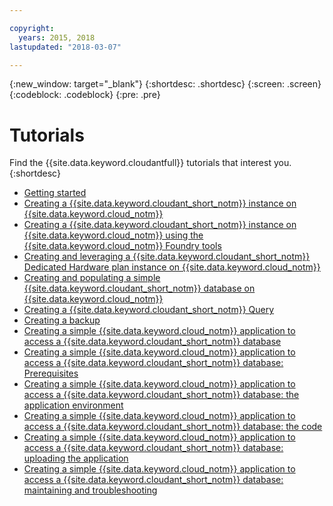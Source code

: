 ```yaml
---

copyright:
  years: 2015, 2018
lastupdated: "2018-03-07"

---
```


{:new_window: target="_blank"}
{:shortdesc: .shortdesc}
{:screen: .screen}
{:codeblock: .codeblock}
{:pre: .pre}

# Tutorials

Find the {{site.data.keyword.cloudantfull}} tutorials that interest you. 
{:shortdesc}

- [Getting started](../getting-started.html#getting-started-with-cloudant) 
- [Creating a {{site.data.keyword.cloudant_short_notm}} instance on {{site.data.keyword.cloud_notm}}](../tutorials/create_service.html#creating-a-cloudant-nosql-db-instance-on-ibm-cloud)
- [Creating a {{site.data.keyword.cloudant_short_notm}} instance on {{site.data.keyword.cloud_notm}} using the {{site.data.keyword.cloud_notm}} Foundry tools](../tutorials/create_service_cli.html#creating-a-cloudant-nosql-db-instance-on-bluemix-using-the-cloud-foundry-tools)
- [Creating and leveraging a {{site.data.keyword.cloudant_short_notm}} Dedicated Hardware plan instance on {{site.data.keyword.cloud_notm}}](../tutorials/create_dedicated_hardware_plan.html#creating-and-leveraging-a-cloudant-nosql-db-dedicated-hardware-plan-instance-on-ibm-cloud)
- [Creating and populating a simple {{site.data.keyword.cloudant_short_notm}} database on {{site.data.keyword.cloud_notm}}](../tutorials/create_database.html#creating-and-populating-a-simple-cloudant-nosql-db-database-on-ibm-cloud)
- [Creating a {{site.data.keyword.cloudant_short_notm}} Query](../tutorials/create_query.html#creating-a-cloudant-nosql-db-query)
- [Creating a backup](../tutorials/create_backup.html#creating-a-backup)
- [Creating a simple {{site.data.keyword.cloud_notm}} application to access a {{site.data.keyword.cloudant_short_notm}} database](../tutorials/create_bmxapp.html#creating-a-simple-ibm-cloud-application-to-access-a-cloudant-nosql-db-database)
- [Creating a simple {{site.data.keyword.cloud_notm}} application to access a {{site.data.keyword.cloudant_short_notm}} database: Prerequisites](../tutorials/create_bmxapp_prereq.html#creating-a-simple-ibm-cloud-application-to-access-a-cloudant-nosql-db-database-prerequisites)
- [Creating a simple {{site.data.keyword.cloud_notm}} application to access a {{site.data.keyword.cloudant_short_notm}} database: the application environment](../tutorials/create_bmxapp_appenv.html#creating-a-simple-ibm-cloud-application-to-access-a-cloudant-nosql-db-database-the-application-environment)
- [Creating a simple {{site.data.keyword.cloud_notm}} application to access a {{site.data.keyword.cloudant_short_notm}} database: the code](../tutorials/create_bmxapp_createapp.html#creating-a-simple-bluemix-application-to-access-a-cloudant-nosql-db-database-the-code)
- [Creating a simple {{site.data.keyword.cloud_notm}} application to access a {{site.data.keyword.cloudant_short_notm}} database: uploading the application](../tutorials/create_bmxapp_upload.html#creating-a-simple-ibm-cloud-application-to-access-a-cloudant-nosql-db-database-uploading-the-application)
- [Creating a simple {{site.data.keyword.cloud_notm}} application to access a {{site.data.keyword.cloudant_short_notm}} database: maintaining and troubleshooting](../tutorials/create_bmxapp_maintain.html#creating-a-simple-ibm-cloud-application-to-access-a-cloudant-nosql-db-database-maintaining-and-troubleshooting)